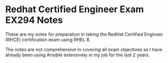 # Redhat Certified Engineer Exam EX294 Notes

These are my notes for preparation in taking the RedHat Certified Engineer (RHCE) certification exam using RHEL 8.

The notes are not comprehensive in covering all exam objectives as I have already been using Ansible extensively in my job for the last 2 years.
